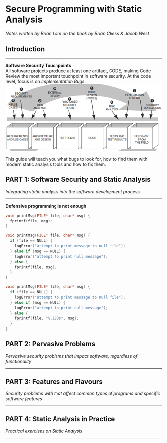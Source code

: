 # Secure Programming with Static Analysis
*Notes written by Brian Lam on the book by Brian Chess & Jacob West*



## Introduction
---
**Software Security Touchpoints**  
All software projects produce at least one artifact, CODE, making Code Review the most important touchpoint in software security. At the code level, focus is on _Implementation Bugs_.  
![Software Security Touchpoints](Resources/touchpoints.png)

This guide will teach you what bugs to look for, how to find them with modern static analysis tools and how to fix them.


## PART 1: Software Security and Static Analysis  
*Integrating static analysis into the software development process*

---

**Defensive programming is not enough**  


``` C
void printMsg(FILE* file, char* msg) {
  fprintf(file, msg);
}
```

``` C
void printMsg(FILE* file, char* msg) {
  if (file == NULL) {
    logError("attempt to print message to null file");
  } else if (msg == NULL) {
    logError("attempt to print null message");
  } else {
    fprintf(file, msg);
  }
}
```

``` C
void printMsg(FILE* file, char* msg) {
  if (file == NULL) {
    logError("attempt to print message to null file");
  } else if (msg == NULL) {
    logError("attempt to print null message");
  } else {
    fprintf(file, "%.128s", msg);
  }
}
```



## PART 2: Pervasive Problems
*Pervasive security problems that impact software, regardless of functionality*

---



## PART 3: Features and Flavours
*Security problems with that affect common types of programs and specific software features*

---



## PART 4: Static Analysis in Practice
*Practical exercises on Static Analysis*

---







